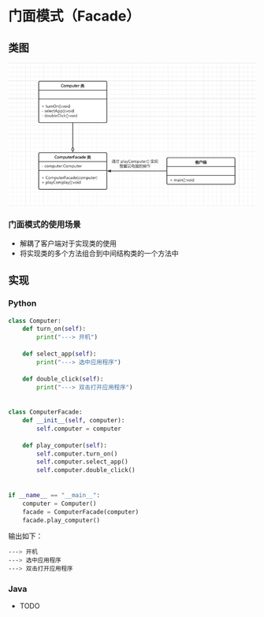 # 门面模式（Facade）

## 类图

![](https://raw.githubusercontent.com/hsxhr-10/Blog/master/image/%E8%AE%BE%E8%AE%A1%E6%A8%A1%E5%BC%8F-17.png)

### 门面模式的使用场景

- 解耦了客户端对于实现类的使用
- 将实现类的多个方法组合到中间结构类的一个方法中

## 实现

### Python

```python
class Computer:
    def turn_on(self):
        print("---> 开机")

    def select_app(self):
        print("---> 选中应用程序")

    def double_click(self):
        print("---> 双击打开应用程序")


class ComputerFacade:
    def __init__(self, computer):
        self.computer = computer

    def play_computer(self):
        self.computer.turn_on()
        self.computer.select_app()
        self.computer.double_click()


if __name__ == "__main__":
    computer = Computer()
    facade = ComputerFacade(computer)
    facade.play_computer()
```

输出如下：

```BASH
---> 开机
---> 选中应用程序
---> 双击打开应用程序
```

### Java

- TODO
